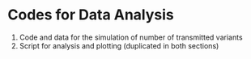 # Codes for Data Analysis
1. Code and data for the simulation of number of transmitted variants
2. Script for analysis and plotting (duplicated in both sections)
